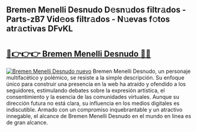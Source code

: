 ## Bremen Menelli Desnudo D𝚎sn𝚞dos filtr𝚊dos - Parts-zB7 Vid𝚎os filtr𝚊dos - N𝚞evas f𝚘tos atr𝚊ctivas DFvKL

# <h2><a href="http://mbaq8i.tromn.icu/?c=Bremen+Menelli+Desnudo">🔗👉👉👉 Bremen Menelli Desnudo 🔗🔗</a></h2>

[![Bremen Menelli Desnudo nuevo](https://i.imgur.com/pEAQMta.gif)](http://mbaq8i.tromn.icu/?c=Bremen+Menelli+Desnudo)
Bremen Menelli Desnudo, un personaje multifacético y polémico, se resiste a la simple descripción. Su enfoque único para construir una presencia en la web ha atraído y ofendido a los seguidores, estimulando debates sobre la expresión artística, el consentimiento y la esencia de las comunidades virtuales. Aunque su dirección futura no está clara, su influencia en los medios digitales es indiscutible. Armado con un compromiso inquebrantable y un atractivo innegable, el alcance de Bremen Menelli Desnudo en el mundo en línea es de gran alcance.
